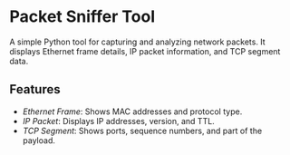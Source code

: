 # Packet Sniffer Tool

A simple Python tool for capturing and analyzing network packets. It displays Ethernet frame details, IP packet information, and TCP segment data.

## Features
- *Ethernet Frame*: Shows MAC addresses and protocol type.
- *IP Packet*: Displays IP addresses, version, and TTL.
- *TCP Segment*: Shows ports, sequence numbers, and part of the payload.
